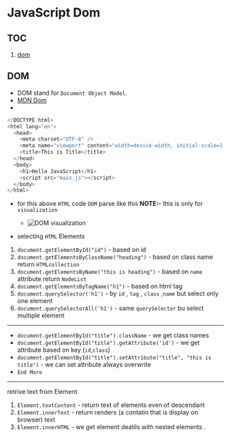 # JavaScript Dom

## TOC

1. [dom](#dom)

## DOM

- DOM stand for `Document Object Model`.
- [MDN Dom](https://developer.mozilla.org/en-US/docs/Web/API/Document)
-

```js
<!DOCTYPE html>
<html lang="en">
  <head>
    <meta charset="UTF-8" />
    <meta name="viewport" content="width=device-width, initial-scale=1.0" />
    <title>This is Title</title>
  </head>
  <body>
    <h1>Hello JavaScript</h1>
    <script src="main.js"></script>
  </body>
</html>


```

- for this above `HTML` code `DOM` parse like this
  **NOTE:-** this is only for `visualization`

  - ![DOM visualization](https://media.discordapp.net/attachments/1205479570900521003/1237304330512633936/image.png?ex=663b28f4&is=6639d774&hm=0de30707bbd532f487410d2fef725ddde8d938a04df54895fa133056aa7291bd&=&format=webp&quality=lossless&width=949&height=583)

- selecting `HTML` Elements

1. `document.getElementById("id")` - based on id
2. `document.getElementsByClassName("heading")` - based on class name return `HTMLcollection`
3. `document.getElementsByName("this is heading")` - based on `name` attribute return `NodeList`
4. `document.getElementsByTagName("h1")` - based on html tag
5. `document.querySelector('h1')` - by `id` , `tag` , `class` ,`name` but select only one element
6. `document.querySelectorAll('h1')` - same `querySelector` bu select multiple element

---
- `document.getElementById("title").className` - we get class names
- `document.getElementById("title").getAttribute('id')` - we get attribute based on key (`id`,`class`)
- `document.getElementById("title").setAttribute("title", "this is title")` - we can set attribute always overwrite
- `End More`
---

retrive text from Element

1. `Element.textContent` - return text of elements even of descendant
2. `Element.innerText` - return renders (a contatin that is display on browser) text
3. `Element.innerHTML` - we get element deatils with nested elements .
